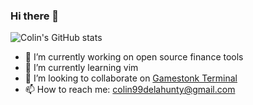 ### Hi there 👋

![Colin's GitHub stats](https://github-readme-stats.vercel.app/api?username=colin99d&show_icons=true)

- 🔭 I’m currently working on open source finance tools
- 🌱 I’m currently learning vim
- 👯 I’m looking to collaborate on [Gamestonk Terminal](https://github.com/GamestonkTerminal/GamestonkTerminal)
- 📫 How to reach me: colin99delahunty@gmail.com

<!--
**colin99d/colin99d** is a ✨ _special_ ✨ repository because its `README.md` (this file) appears on your GitHub profile.

Here are some ideas to get you started:

-->
